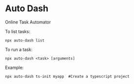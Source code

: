 # Auto Dash
Online Task Automator

To list tasks:
```
npx auto-dash list
```

To run a task:
```
npx auto-dash <task> [arguments]
```

Example:
```shell
npx auto-dash ts-init myapp  #Create a typescript project
```
